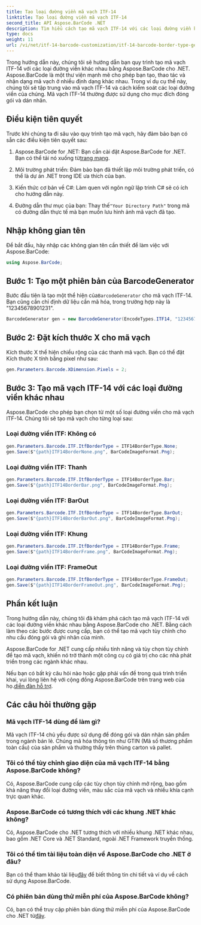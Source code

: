 ```yaml
---
title: Tạo loại đường viền mã vạch ITF-14
linktitle: Tạo loại đường viền mã vạch ITF-14
second_title: API Aspose.BarCode .NET
description: Tìm hiểu cách tạo mã vạch ITF-14 với các loại đường viền khác nhau bằng Aspose.BarCode cho .NET. Tùy chỉnh bao bì và ghi nhãn của bạn một cách dễ dàng.
type: docs
weight: 11
url: /vi/net/itf-14-barcode-customization/itf-14-barcode-border-type-generation/
---
```


Trong hướng dẫn này, chúng tôi sẽ hướng dẫn bạn quy trình tạo mã vạch ITF-14 với các loại đường viền khác nhau bằng Aspose.BarCode cho .NET. Aspose.BarCode là một thư viện mạnh mẽ cho phép bạn tạo, thao tác và nhận dạng mã vạch ở nhiều định dạng khác nhau. Trong ví dụ cụ thể này, chúng tôi sẽ tập trung vào mã vạch ITF-14 và cách kiểm soát các loại đường viền của chúng. Mã vạch ITF-14 thường được sử dụng cho mục đích đóng gói và dán nhãn.

## Điều kiện tiên quyết

Trước khi chúng ta đi sâu vào quy trình tạo mã vạch, hãy đảm bảo bạn có sẵn các điều kiện tiên quyết sau:

1.  Aspose.BarCode for .NET: Bạn cần cài đặt Aspose.BarCode for .NET. Bạn có thể tải nó xuống từ[trang mạng](https://releases.aspose.com/barcode/net/).

2. Môi trường phát triển: Đảm bảo bạn đã thiết lập môi trường phát triển, có thể là dự án .NET trong IDE ưa thích của bạn.

3. Kiến thức cơ bản về C#: Làm quen với ngôn ngữ lập trình C# sẽ có ích cho hướng dẫn này.

4.  Đường dẫn thư mục của bạn: Thay thế`"Your Directory Path"` trong mã có đường dẫn thực tế mà bạn muốn lưu hình ảnh mã vạch đã tạo.

## Nhập không gian tên

Để bắt đầu, hãy nhập các không gian tên cần thiết để làm việc với Aspose.BarCode:

```csharp
using Aspose.BarCode;
```

## Bước 1: Tạo một phiên bản của BarcodeGenerator

 Bước đầu tiên là tạo một thể hiện của`BarcodeGenerator` cho mã vạch ITF-14. Bạn cũng cần chỉ định dữ liệu cần mã hóa, trong trường hợp này là "12345678901231".

```csharp
BarcodeGenerator gen = new BarcodeGenerator(EncodeTypes.ITF14, "12345678901231");
```

## Bước 2: Đặt kích thước X cho mã vạch

Kích thước X thể hiện chiều rộng của các thanh mã vạch. Bạn có thể đặt Kích thước X tính bằng pixel như sau:

```csharp
gen.Parameters.Barcode.XDimension.Pixels = 2;
```

## Bước 3: Tạo mã vạch ITF-14 với các loại đường viền khác nhau

Aspose.BarCode cho phép bạn chọn từ một số loại đường viền cho mã vạch ITF-14. Chúng tôi sẽ tạo mã vạch cho từng loại sau:

### Loại đường viền ITF: Không có

```csharp
gen.Parameters.Barcode.ITF.ItfBorderType = ITF14BorderType.None;
gen.Save($"{path}ITF14BorderNone.png", BarCodeImageFormat.Png);
```

### Loại đường viền ITF: Thanh

```csharp
gen.Parameters.Barcode.ITF.ItfBorderType = ITF14BorderType.Bar;
gen.Save($"{path}ITF14BorderBar.png", BarCodeImageFormat.Png);
```

### Loại đường viền ITF: BarOut

```csharp
gen.Parameters.Barcode.ITF.ItfBorderType = ITF14BorderType.BarOut;
gen.Save($"{path}ITF14BorderBarOut.png", BarCodeImageFormat.Png);
```

### Loại đường viền ITF: Khung

```csharp
gen.Parameters.Barcode.ITF.ItfBorderType = ITF14BorderType.Frame;
gen.Save($"{path}ITF14BorderFrame.png", BarCodeImageFormat.Png);
```

### Loại đường viền ITF: FrameOut

```csharp
gen.Parameters.Barcode.ITF.ItfBorderType = ITF14BorderType.FrameOut;
gen.Save($"{path}ITF14BorderFrameOut.png", BarCodeImageFormat.Png);
```

## Phần kết luận

Trong hướng dẫn này, chúng tôi đã khám phá cách tạo mã vạch ITF-14 với các loại đường viền khác nhau bằng Aspose.BarCode cho .NET. Bằng cách làm theo các bước được cung cấp, bạn có thể tạo mã vạch tùy chỉnh cho nhu cầu đóng gói và ghi nhãn của mình.

Aspose.BarCode for .NET cung cấp nhiều tính năng và tùy chọn tùy chỉnh để tạo mã vạch, khiến nó trở thành một công cụ có giá trị cho các nhà phát triển trong các ngành khác nhau.

 Nếu bạn có bất kỳ câu hỏi nào hoặc gặp phải vấn đề trong quá trình triển khai, vui lòng liên hệ với cộng đồng Aspose.BarCode trên trang web của họ.[diễn đàn hỗ trợ](https://forum.aspose.com/c/barcode/13).

## Các câu hỏi thường gặp

### Mã vạch ITF-14 dùng để làm gì?
Mã vạch ITF-14 chủ yếu được sử dụng để đóng gói và dán nhãn sản phẩm trong ngành bán lẻ. Chúng mã hóa thông tin như GTIN (Mã số thương phẩm toàn cầu) của sản phẩm và thường thấy trên thùng carton và pallet.

### Tôi có thể tùy chỉnh giao diện của mã vạch ITF-14 bằng Aspose.BarCode không?
Có, Aspose.BarCode cung cấp các tùy chọn tùy chỉnh mở rộng, bao gồm khả năng thay đổi loại đường viền, màu sắc của mã vạch và nhiều khía cạnh trực quan khác.

### Aspose.BarCode có tương thích với các khung .NET khác không?
Có, Aspose.BarCode cho .NET tương thích với nhiều khung .NET khác nhau, bao gồm .NET Core và .NET Standard, ngoài .NET Framework truyền thống.

### Tôi có thể tìm tài liệu toàn diện về Aspose.BarCode cho .NET ở đâu?
 Bạn có thể tham khảo tài liệu[đây](https://reference.aspose.com/barcode/net/) để biết thông tin chi tiết và ví dụ về cách sử dụng Aspose.BarCode.

### Có phiên bản dùng thử miễn phí của Aspose.BarCode không?
Có, bạn có thể truy cập phiên bản dùng thử miễn phí của Aspose.BarCode cho .NET từ[đây](https://releases.aspose.com/).
